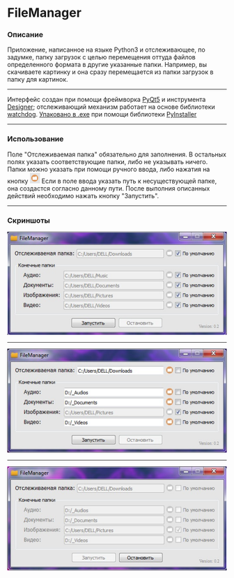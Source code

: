 # FileManager
### Описание
Приложение, написанное на языке Python3 и отслеживающее, по задумке, папку загрузок с целью перемещения оттуда файлов определенного формата в другие указанные папки. Например, вы скачиваете картинку и она сразу перемещается из папки загрузок в папку для картинок.

---
Интерфейс создан при помощи фреймворка [PyQt5](https://pypi.org/project/PyQt5/) и инструмента [Designer](https://pypi.org/project/pyqt5-tools/); отслеживающий механизм работает на основе библиотеки [watchdog](https://pypi.org/project/watchdog/). [Упаковано в .exe](https://drive.google.com/open?id=16dDV1Q05__fkd_AHdu3Tl0qH1ufwacsP) при помощи библиотеки [PyInstaller](https://pypi.org/project/PyInstaller/)

---
### Использование
Поле "Отслеживаемая папка" обязательно для заполнения. В остальных полях указать соответствующие папки, либо не указывать ничего. Папки можно указать при помощи ручного ввода, либо нажатия на кнопку ![image](.\etc\image.png) Если в поле ввода указать путь к несуществующей папке, она создастся согласно данному пути. После выполния описанных действий необходимо нажать кнопку "Запустить".

---
### Скриншоты
![пример1](.\etc\пример1.jpg)

---
![пример2](.\etc\пример2.jpg)

---
![пример3](.\etc\пример3.jpg)

